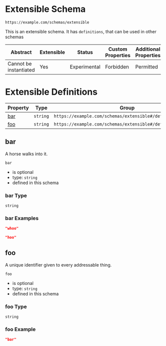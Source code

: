 
# Extensible Schema

```
https://example.com/schemas/extensible
```

This is an extensible schema. It has `definitions`, that can be used in other schemas

| Abstract | Extensible | Status | Custom Properties | Additional Properties | Defined In |
|----------|------------|--------|-------------------|-----------------------|------------|
| Cannot be instantiated | Yes | Experimental | Forbidden | Permitted | [extensible.schema.json](extensible.schema.json) |

# Extensible Definitions

| Property | Type | Group |
|----------|------|-------|
| [bar](#bar) | `string` | `https://example.com/schemas/extensible#/definitions/second` |
| [foo](#foo) | `string` | `https://example.com/schemas/extensible#/definitions/first` |

## bar

A horse walks into it.

`bar`
* is optional
* type: `string`
* defined in this schema

### bar Type


`string`





### bar Examples

```json
"whoo"
```

```json
"hoo"
```



## foo

A unique identifier given to every addressable thing.

`foo`
* is optional
* type: `string`
* defined in this schema

### foo Type


`string`





### foo Example

```json
"bar"
```

